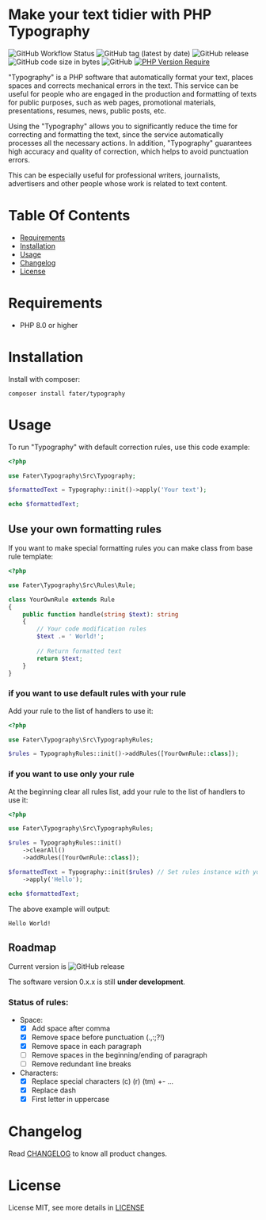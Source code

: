 # Make your text tidier with PHP Typography

![GitHub Workflow Status](https://img.shields.io/github/actions/workflow/status/fater/typography/run-test.yml)
![GitHub tag (latest by date)](https://img.shields.io/github/v/tag/fater/typography)
![GitHub release](https://img.shields.io/github/v/release/fater/typography?display_name=release)
![GitHub code size in bytes](https://img.shields.io/github/languages/code-size/fater/typography)
![GitHub](https://img.shields.io/github/license/fater/typography)
[![PHP Version Require](http://poser.pugx.org/fater/typography/require/php)](https://packagist.org/packages/fater/typography)

"Typography" is a PHP software that automatically format your text, places spaces and corrects mechanical errors in the text. This service can be useful for people who are engaged in the production and formatting of texts for public purposes, such as web pages, promotional materials, presentations, resumes, news, public posts, etc.

Using the "Typography" allows you to significantly reduce the time for correcting and formatting the text, since the service automatically processes all the necessary actions. In addition, "Typography" guarantees high accuracy and quality of correction, which helps to avoid punctuation errors.

This can be especially useful for professional writers, journalists, advertisers and other people whose work is related to text content.

# Table Of Contents

- [Requirements](#requirements)
- [Installation](#installation)
- [Usage](#usage)
- [Changelog](#changelog)
- [License](#license)

# Requirements

- PHP 8.0 or higher

# Installation

Install with composer:

```shell
composer install fater/typography
```

# Usage

To run "Typography" with default correction rules, use this code example:
```php
<?php

use Fater\Typography\Src\Typography;

$formattedText = Typography::init()->apply('Your text');

echo $formattedText;
```

## Use your own formatting rules

If you want to make special formatting rules you can make class from base rule template:
```php
<?php

use Fater\Typography\Src\Rules\Rule;

class YourOwnRule extends Rule
{
    public function handle(string $text): string
    {
        // Your code modification rules
        $text .= ' World!';
        
        // Return formatted text
        return $text;
    }
}
```
### if you want to use default rules with your rule

Add your rule to the list of handlers to use it:
```php
<?php

use Fater\Typography\Src\TypographyRules;

$rules = TypographyRules::init()->addRules([YourOwnRule::class]);
```

### if you want to use only your rule

At the beginning clear all rules list, add your rule to the list of handlers to use it:
```php
<?php

use Fater\Typography\Src\TypographyRules;

$rules = TypographyRules::init()
    ->clearAll()
    ->addRules([YourOwnRule::class]);

$formattedText = Typography::init($rules) // Set rules instance with your rule
    ->apply('Hello');

echo $formattedText;
```

The above example will output:
```
Hello World!
```

## Roadmap

Current version is ![GitHub release](https://img.shields.io/github/v/release/fater/typography?display_name=release)

The software version 0.x.x is still **under development**.

### Status of rules:

- Space:
  - [x] Add space after comma
  - [x] Remove space before punctuation (.,:;?!)
  - [x] Remove space in each paragraph
  - [ ] Remove spaces in the beginning/ending of paragraph
  - [ ] Remove redundant line breaks
- Characters:
  - [x] Replace special characters (c) (r) (tm) +- ...
  - [x] Replace dash
  - [X] First letter in uppercase

# Changelog

Read [CHANGELOG](CHANGELOG.md) to know all product changes.

# License

License MIT, see more details in [LICENSE](LICENSE)
